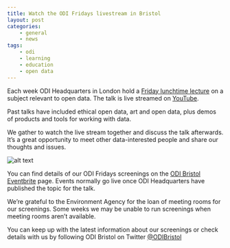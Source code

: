 ```yaml
---
title: Watch the ODI Fridays livestream in Bristol
layout: post
categories: 
    - general
    - news
tags:
    - odi
    - learning
    - education
    - open data
---
```


Each week ODI Headquarters in London hold a [Friday lunchtime lecture](http://theodi.org/lunchtime-lectures) on a subject relevant to open data. The talk is live streamed on [YouTube](https://www.youtube.com/user/OpenDataInstituteUK).

<!-- more -->

Past talks have included ethical open data, art and open data, plus demos of products and tools for working with data.

We gather to watch the live stream together and discuss the talk afterwards. It’s a great opportunity to meet other data-interested people and share our thoughts and issues.

![alt text](https://BristolOpenData.github.io/assets/images/ODIFridays.jpg "Watching the ODI Fridays livestream")

You can find details of our ODI Fridays screenings on the [ODI Bristol Eventbrite](https://www.eventbrite.co.uk/o/odi-bristol-11444234774) page. Events normally go live once ODI Headquarters have published the topic for the talk.

We’re grateful to the Environment Agency for the loan of meeting rooms for our screenings. Some weeks we may be unable to run screenings when meeting rooms aren’t available.

You can keep up with the latest information about our screenings or check details with us by following ODI Bristol on Twitter [@ODIBristol](https://twitter.com/ODIBristol)
